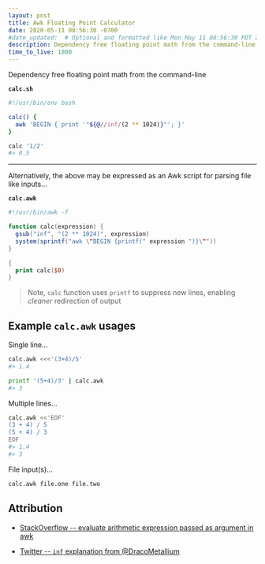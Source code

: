 ```yaml
---
layout: post
title: Awk Floating Point Calculator
date: 2020-05-11 08:56:30 -0700
#date_updated:  # Optional and formatted like Mon May 11 08:56:30 PDT 2020 above
description: Dependency free floating point math from the command-line
time_to_live: 1800
---
```




Dependency free floating point math from the command-line


**`calc.sh`**


```bash
#!/usr/bin/env bash

calc() {
  awk 'BEGIN { print '"${@//inf/(2 ** 1024)}"'; }'
}

calc '1/2'
#> 0.5
```


------


Alternatively, the above may be expressed as an Awk script for parsing file like inputs...


**`calc.awk`**


```awk
#!/usr/bin/awk -f

function calc(expression) {
  gsub("inf", "(2 ** 1024)", expression)
  system(sprintf("awk \"BEGIN {printf(" expression ")}\""))
}

{
  print calc($0)
}
```


> Note, `calc` function uses `printf` to suppress new lines, enabling _cleaner_ redirection of output


## Example `calc.awk` usages


Single line...


```bash
calc.awk <<<'(3+4)/5'
#> 1.4

printf '(5+4)/3' | calc.awk
#> 3
```


Multiple lines...


```bash
calc.awk <<'EOF'
(3 + 4) / 5
(5 + 4) / 3
EOF
#> 1.4
#> 3
```


File input(s)...


```bash
calc.awk file.one file.two
```


## Attribution


- [StackOverflow -- evaluate arithmetic expression passed as argument in awk](https://stackoverflow.com/a/46511043)

- [Twitter -- `inf` explanation from @DracoMetallium](https://twitter.com/DracoMetallium/status/1260939962477948932)
